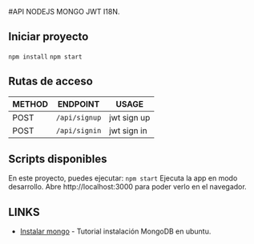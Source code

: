 #API NODEJS MONGO JWT I18N.

## Iniciar proyecto
`npm install`
`npm start`

## Rutas de acceso
METHOD | ENDPOINT | USAGE
--- | --- | ---
POST | `/api/signup` | jwt sign up
POST | `/api/signin` | jwt sign in


## Scripts disponibles
En este proyecto, puedes ejecutar:
`npm start`
Ejecuta la app en modo desarrollo.
Abre http://localhost:3000 para poder verlo en el navegador.


## LINKS
* [Instalar mongo](https://www.digitalocean.com/community/tutorials/como-instalar-mongodb-en-ubuntu-16-04-es) - Tutorial instalación MongoDB en ubuntu.


